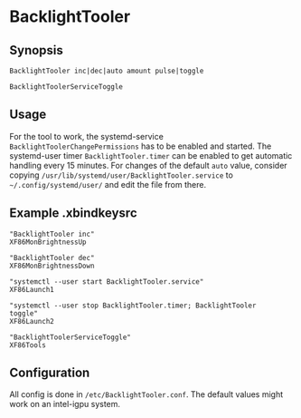 # BacklightTooler

## Synopsis

    BacklightTooler inc|dec|auto amount pulse|toggle
    
    BacklightToolerServiceToggle

## Usage

For the tool to work, the systemd-service
`BacklightToolerChangePermissions` has to be enabled and started. The
systemd-user timer `BacklightTooler.timer` can be enabled to get
automatic handling every 15 minutes. For changes of the default `auto`
value, consider copying
`/usr/lib/systemd/user/BacklightTooler.service` to
`~/.config/systemd/user/` and edit the file from there.

## Example .xbindkeysrc

    "BacklightTooler inc"
    XF86MonBrightnessUp
    
    "BacklightTooler dec"
    XF86MonBrightnessDown
    
    "systemctl --user start BacklightTooler.service"
    XF86Launch1
    
    "systemctl --user stop BacklightTooler.timer; BacklightTooler
    toggle"
    XF86Launch2
    
    "BacklightToolerServiceToggle"
    XF86Tools

## Configuration

All config is done in `/etc/BacklightTooler.conf`. The default values might work
on an intel-igpu system.
